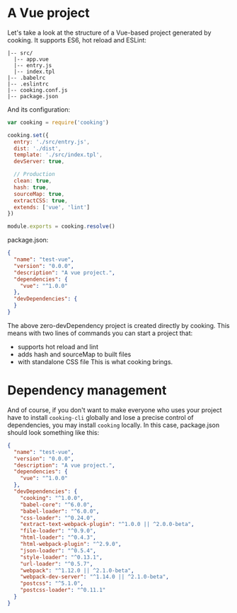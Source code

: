 # A Vue project
Let's take a look at the structure of a Vue-based project generated by cooking. It supports ES6, hot reload and ESLint:

```text
|-- src/
  |-- app.vue
  |-- entry.js
  |-- index.tpl
|-- .babelrc
|-- .eslintrc
|-- cooking.conf.js
|-- package.json
```

And its configuration:
```javascript
var cooking = require('cooking')

cooking.set({
  entry: './src/entry.js',
  dist: './dist',
  template: './src/index.tpl',
  devServer: true,

  // Production
  clean: true,
  hash: true,
  sourceMap: true,
  extractCSS: true,
  extends: ['vue', 'lint']
})

module.exports = cooking.resolve()
```

package.json:
```json
{
  "name": "test-vue",
  "version": "0.0.0",
  "description": "A vue project.",
  "dependencies": {
    "vue": "^1.0.0"
  },
  "devDependencies": {
  }
}
```

The above zero-devDependency project is created directly by cooking. This means with two lines of commands you can start a project that:
* supports hot reload and lint
* adds hash and sourceMap to built files
* with standalone CSS file
This is what cooking brings.

# Dependency management

And of course, if you don't want to make everyone who uses your project have to install `cooking-cli` globally and lose a precise control of dependencies, you may install `cooking` locally. 
In this case, package.json should look something like this:
```json
{
  "name": "test-vue",
  "version": "0.0.0",
  "description": "A vue project.",
  "dependencies": {
    "vue": "^1.0.0"
  },
  "devDependencies": {
    "cooking": "^1.0.0",
    "babel-core": "^6.0.0",
    "babel-loader": "^6.0.0",
    "css-loader": "^0.24.0",
    "extract-text-webpack-plugin": "^1.0.0 || ^2.0.0-beta",
    "file-loader": "^0.9.0",
    "html-loader": "^0.4.3",
    "html-webpack-plugin": "^2.9.0",
    "json-loader": "^0.5.4",
    "style-loader": "^0.13.1",
    "url-loader": "^0.5.7",
    "webpack": "^1.12.0 || ^2.1.0-beta",
    "webpack-dev-server": "^1.14.0 || ^2.1.0-beta",
    "postcss": "^5.1.0",
    "postcss-loader": "^0.11.1"
  }
}
```


